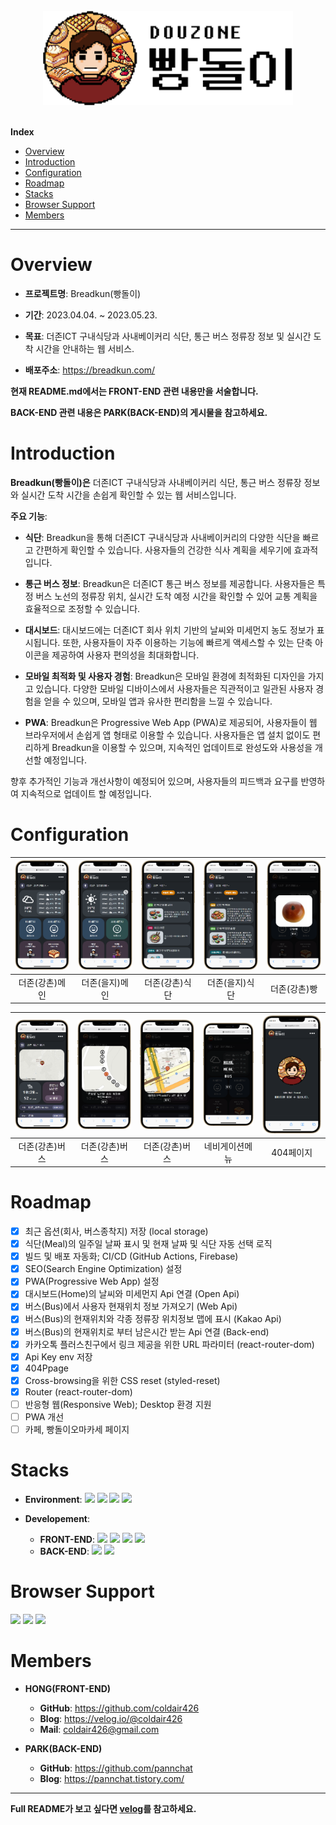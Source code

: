 <br/>
<div align = "center"><img src="./public/logo/breadkunLogoLightMode.png" alt="breadkun logo" width="400px"></div>
<br/>
<!-- Index -->

**Index**

<ul>
    <li><a href="#overview">Overview</a></li>
    <li><a href="#introduction">Introduction</a></li>
    <li><a href="#configuration">Configuration</a></li>
    <li><a href="#roadmap">Roadmap</a></li>
    <li><a href="#stacks">Stacks</a></li>
   <li><a href="#browser-support">Browser Support</a></li>
   <li><a href="#members">Members</a></li>
</ul>

---

# Overview

- **프로젝트명**: Breadkun(빵돌이)

- **기간**: 2023.04.04. ~ 2023.05.23.

- **목표**: 더존ICT 구내식당과 사내베이커리 식단, 통근 버스 정류장 정보 및 실시간 도착 시간을 안내하는 웹 서비스.

- **배포주소**: https://breadkun.com/

**현재 README.md에서는 FRONT-END 관련 내용만을 서술합니다.**

**BACK-END 관련 내용은 PARK(BACK-END)의 게시물을 참고하세요.**

# Introduction

**Breadkun(빵돌이)은** 더존ICT 구내식당과 사내베이커리 식단, 통근 버스 정류장 정보와 실시간 도착 시간을 손쉽게 확인할 수 있는 웹 서비스입니다.

**주요 기능**:

- **식단**: Breadkun을 통해 더존ICT 구내식당과 사내베이커리의 다양한 식단을 빠르고 간편하게 확인할 수 있습니다. 사용자들의 건강한 식사 계획을 세우기에 효과적입니다.

- **통근 버스 정보**: Breadkun은 더존ICT 통근 버스 정보를 제공합니다. 사용자들은 특정 버스 노선의 정류장 위치, 실시간 도착 예정 시간을 확인할 수 있어 교통 계획을 효율적으로 조정할 수 있습니다.

- **대시보드**: 대시보드에는 더존ICT 회사 위치 기반의 날씨와 미세먼지 농도 정보가 표시됩니다. 또한, 사용자들이 자주 이용하는 기능에 빠르게 액세스할 수 있는 단축 아이콘을 제공하여 사용자 편의성을 최대화합니다.

- **모바일 최적화 및 사용자 경험**: Breadkun은 모바일 환경에 최적화된 디자인을 가지고 있습니다. 다양한 모바일 디바이스에서 사용자들은 직관적이고 일관된 사용자 경험을 얻을 수 있으며, 모바일 앱과 유사한 편리함을 느낄 수 있습니다.

- **PWA**: Breadkun은 Progressive Web App (PWA)로 제공되어, 사용자들이 웹 브라우저에서 손쉽게 앱 형태로 이용할 수 있습니다. 사용자들은 앱 설치 없이도 편리하게 Breadkun을 이용할 수 있으며, 지속적인 업데이트로 완성도와 사용성을 개선할 예정입니다.

향후 추가적인 기능과 개선사항이 예정되어 있으며, 사용자들의 피드백과 요구를 반영하여 지속적으로 업데이트 할 예정입니다.

# Configuration

| <img src="./readmeImgs/k_main.png" alt="더존(강촌)메인"> | <img src="./readmeImgs/u_main.png" alt="더존(을지)메인"> | <img src="./readmeImgs/k_meal.png" alt="더존(강촌)식단"> | <img src="./readmeImgs/u_meal.png" alt="더존(을지)식단"> | <img src="./readmeImgs/k_bread.png" alt="더존(강촌)빵"> |
| :------------------------------------------------------: | :------------------------------------------------------: | :------------------------------------------------------: | :------------------------------------------------------: | :-----------------------------------------------------: |
|                      더존(강촌)메인                      |                      더존(을지)메인                      |                      더존(강촌)식단                      |                      더존(을지)식단                      |                      더존(강촌)빵                       |

| <img src="./readmeImgs/k_bus.png" alt="더존(강촌)버스"> | <img src="./readmeImgs/k_bus-detail.png" alt="더존(강촌)버스"> | <img src="./readmeImgs/k_bus-detail2.png" alt="더존(강촌)버스"> | <img src="./readmeImgs/nav-menu.png" alt="네비게이션메뉴"> | <img src="./readmeImgs/404page.png" alt="404page"> |
| :-----------------------------------------------------: | :------------------------------------------------------------: | :-------------------------------------------------------------: | :--------------------------------------------------------: | :------------------------------------------------: |
|                     더존(강촌)버스                      |                         더존(강촌)버스                         |                         더존(강촌)버스                          |                       네비게이션메뉴                       |                     404페이지                      |

# Roadmap

- [x] 최근 옵션(회사, 버스종착지) 저장 (local storage)
- [x] 식단(Meal)의 일주일 날짜 표시 및 현재 날짜 및 식단 자동 선택 로직
- [x] 빌드 및 배포 자동화; CI/CD (GitHub Actions, Firebase)
- [x] SEO(Search Engine Optimization) 설정
- [x] PWA(Progressive Web App) 설정
- [x] 대시보드(Home)의 날씨와 미세먼지 Api 연결 (Open Api)
- [x] 버스(Bus)에서 사용자 현재위치 정보 가져오기 (Web Api)
- [x] 버스(Bus)의 현재위치와 각종 정류장 위치정보 맵에 표시 (Kakao Api)
- [x] 버스(Bus)의 현재위치로 부터 남은시간 받는 Api 연결 (Back-end)
- [x] 카카오톡 플러스친구에서 링크 제공을 위한 URL 파라미터 (react-router-dom)
- [x] Api Key env 저장
- [x] 404Ppage
- [x] Cross-browsing을 위한 CSS reset (styled-reset)
- [x] Router (react-router-dom)
- [ ] 반응형 웹(Responsive Web); Desktop 환경 지원
- [ ] PWA 개선
- [ ] 카페, 빵돌이오마카세 페이지

# Stacks

- **Environment**: <img src = "https://img.shields.io/badge/VSCode-007ACC?logo=visual studio code" > <img src = "https://img.shields.io/badge/Git-F05032?logo=git&logoColor=white" > <img src = "https://img.shields.io/badge/GitHub-181717?logo=github" > <img src = "https://img.shields.io/badge/Firebase-FFCA28?logo=Firebase&logoColor=white" >

- **Developement**:
  - **FRONT-END**: <img src = "https://img.shields.io/badge/React-61DAFB?logo=react&logoColor=white" > <img src = "https://img.shields.io/badge/TypeScript-3178C6?logo=TypeScript&logoColor=white" > <img src = "https://img.shields.io/badge/SASS-CC6699?logo=SASS&logoColor=white" > <img src = "https://img.shields.io/badge/CSSModules-000000?logo=cssmodules&logoColor=white" >
  - **BACK-END**: <img src = "https://img.shields.io/badge/Python-3776AB?logo=python&logoColor=white" > <img src = "https://img.shields.io/badge/Django-092E20?logo=django&logoColor=white" >

# Browser Support

<img src = "https://img.shields.io/badge/AppleSafari-000000?logo=safari&logoColor=white" > <img src = "https://img.shields.io/badge/GoogleChrome-4285F4?logo=googlechrome&logoColor=white" > <img src = "https://img.shields.io/badge/MicrosoftEdge-0078D7?logo=microsoftedge&logoColor=white" >

# Members

- **HONG(FRONT-END)**

  - **GitHub**: https://github.com/coldair426
  - **Blog**: https://velog.io/@coldair426
  - **Mail**: coldair426@gmail.com

- **PARK(BACK-END)**
  - **GitHub**: https://github.com/pannchat
  - **Blog**: https://pannchat.tistory.com/

---

**Full README가 보고 싶다면 [velog](https://velog.io/@coldair426/series/breadkun)를 참고하세요.**
